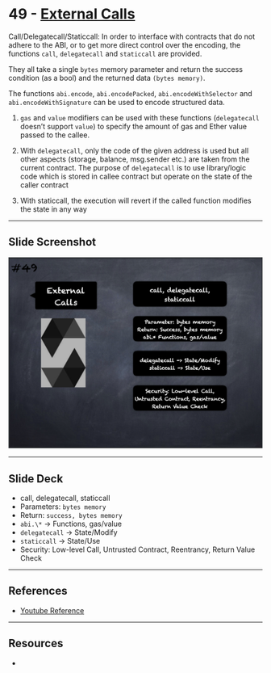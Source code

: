 # 49 - [External Calls](External%20Calls.md)
Call/Delegatecall/Staticcall: In order to interface with contracts that do not adhere to the ABI, or to get more direct control over the encoding, the functions `call`, `delegatecall` and `staticcall` are provided. 

They all take a single `bytes` memory parameter and return the success condition (as a bool) and the returned data `(bytes memory)`. 

The functions `abi.encode`, `abi.encodePacked`, `abi.encodeWithSelector` and `abi.encodeWithSignature` can be used to encode structured data.

1.  `gas` and `value` modifiers can be used with these functions (`delegatecall` doesn’t support `value`) to specify the amount of gas and Ether value passed to the callee.
    
2.  With `delegatecall`, only the code of the given address is used but all other aspects (storage, balance, msg.sender etc.) are taken from the current contract. The purpose of `delegatecall` is to use library/logic code which is stored in callee contract but operate on the state of the caller contract
    
3.  With staticcall, the execution will revert if the called function modifies the state in any way

___
## Slide Screenshot
![049.png](../images/solidity101/049.png)
___
## Slide Deck
- call, delegatecall, staticcall
- Parameters: `bytes memory`
- Return: `success, bytes memory`
- `abi.\*` -> Functions, gas/value
- `delegatecall` -> State/Modify
- `staticcall` -> State/Use
- Security: Low-level Call, Untrusted Contract, Reentrancy, Return Value Check
___
## References
- [Youtube Reference](https://youtu.be/6VIJpze1jbU?t=1173)

___
## Resources
- 
